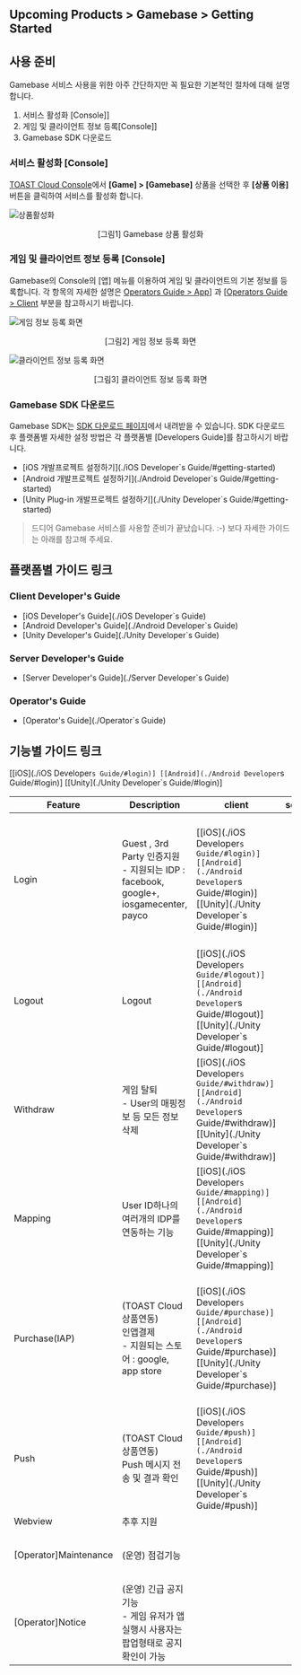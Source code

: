 ## Upcoming Products > Gamebase > Getting Started

## 사용 준비
Gamebase 서비스 사용을 위한 아주 간단하지만 꼭 필요한 기본적인 절차에 대해 설명합니다.

1. 서비스 활성화 [Console]]
2. 게임 및 클라이언트 정보 등록[Console]]
3. Gamebase SDK 다운로드

### 서비스 활성화 [Console]

[TOAST Cloud Console](http://console.cloud.toast.com)에서 **[Game] > [Gamebase]** 상품을 선택한 후 **[상품 이용]** 버튼을 클릭하여 서비스를 활성화 합니다.

![상품활성화](http://static.toastoven.net/prod_gamebase/GettingStarted/img_console_active_1.0.png)
<center>[그림1] Gamebase 상품 활성화</center>

### 게임 및 클라이언트 정보 등록 [Console]

Gamebase의 Console의 [앱] 메뉴를 이용하여 게임 및 클라이언트의 기본 정보를 등록합니다.
각 항목의 자세한 설명은 [Operators Guide > App](/Upcoming%20Products/Gamebase/Operator%60s%20Guide/#_3)] 과 [[Operators Guide > Client](/Upcoming%20Products/Gamebase/Operator%60s%20Guide/#_4) 부분을 참고하시기 바랍니다.


![게임 정보 등록 화면](http://static.toastoven.net/prod_gamebase/GettingStarted/img_console_app_1.0.png)
<center>[그림2] 게임 정보 등록 화면</center>

![클라이언트 정보 등록 화면](http://static.toastoven.net/prod_gamebase/GettingStarted/img_console_client_1.0.png)
<center>[그림3] 클라이언트 정보 등록 화면</center>



### Gamebase SDK 다운로드

Gamebase SDK는 [SDK 다운로드 페이지](http://docs.cloud.toast.com/ko/Download/)에서 내려받을 수 있습니다.
SDK 다운로드 후 플랫폼별 자세한 설정 방법은 각 플랫폼별 [Developers Guide]를 참고하시기 바랍니다.

* [iOS 개발프로젝트 설정하기](./iOS Developer`s Guide/#getting-started)
* [Android 개발프로젝트 설정하기](./Android Developer`s Guide/#getting-started)
* [Unity Plug-in 개발프로젝트 설정하기](./Unity Developer`s Guide/#getting-started)

> 드디어 Gamebase 서비스를 사용할 준비가 끝났습니다. :-)
> 보다 자세한 가이드는 아래를 참고해 주세요.


## 플랫폼별 가이드 링크
### Client Developer's Guide
* [iOS Developer's Guide](./iOS Developer`s Guide)
* [Android Developer's Guide](./Android Developer`s Guide)
* [Unity Developer's Guide](./Unity Developer`s Guide)

### Server Developer's Guide
* [Server Developer's Guide](./Server Developer`s Guide)

### Operator's Guide
* [Operator's Guide](./Operator`s Guide)


## 기능별 가이드 링크
[[iOS](./iOS Developer`s Guide/#login)] [[Android](./Android Developer`s Guide/#login)] [[Unity](./Unity Developer`s Guide/#login)]


| Feature | Description | client | server  | console |
|--------|--------|--------|--------|--------|
| Login        | Guest , 3rd Party 인증지원  <br> - 지원되는 IDP : facebook, google+, iosgamecenter, payco      | [[iOS](./iOS Developer`s Guide/#login)] [[Android](./Android Developer`s Guide/#login)] [[Unity](./Unity Developer`s Guide/#login)]  |  |  [[App]메뉴의 인증정보설정](./Operator`s Guide/#_3) <br> [[Member]메뉴](./Operator`s Guide/#_11) <br> - 회원조회(기본정보, 로그인이력, 플레이타임 등) |
| Logout       |  Logout      | [[iOS](./iOS Developer`s Guide/#logout)] [[Android](./Android Developer`s Guide/#logout)] [[Unity](./Unity Developer`s Guide/#logout)]| | |
| Withdraw       | 게임 탈퇴 <br> - User의 매핑정보 등 모든 정보 삭제     | [[iOS](./iOS Developer`s Guide/#withdraw)] [[Android](./Android Developer`s Guide/#withdraw)] [[Unity](./Unity Developer`s Guide/#withdraw)]| | |
| Mapping       | User ID하나의 여러개의 IDP를 연동하는 기능      | [[iOS](./iOS Developer`s Guide/#mapping)] [[Android](./Android Developer`s Guide/#mapping)] [[Unity](./Unity Developer`s Guide/#mapping)]| | |
| Purchase(IAP)       |  (TOAST Cloud 상품연동) <br> 인앱결제 <br> - 지원되는 스토어 : google, app store      | [[iOS](./iOS Developer`s Guide/#purchase)] [[Android](./Android Developer`s Guide/#purchase)] [[Unity](./Unity Developer`s Guide/#purchase)]| | [[IAP]메뉴](./Operator`s Guide/#_13)<br> [- 아이템 등록](./Operator`s Guide/#_15) <br> [- 결제정보 조회](./Operator`s Guide/#_16) |
| Push       | (TOAST Cloud 상품연동) <br> Push 메시지 전송 및 결과 확인      | [[iOS](./iOS Developer`s Guide/#push)] [[Android](./Android Developer`s Guide/#push)] [[Unity](./Unity Developer`s Guide/#push)]| |[[Push]메뉴](./Operator`s Guide/#_9) |
| Webview      | 추후 지원       |  | | |
| [Operator]Maintenance      | (운영) 점검기능       |  | |  [[Maintenance]메뉴](./Operator`s Guide/#_5) |
| [Operator]Notice      | (운영) 긴급 공지 기능 <br> - 게임 유저가 앱 실행시 사용자는 팝업형태로 공지 확인이 가능      | | | [[Notice]메뉴](./Operator`s Guide/#_7) |
